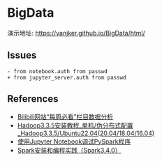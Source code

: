# BigData

演示地址: https://vanjker.github.io/BigData/html/

## Issues

```
- from notebook.auth from passwd
+ from jupyter_server.auth from passwd
```

## References

- [Bilibili网站“每周必看”栏目数据分析](https://dblab.xmu.edu.cn/blog/4453)
- [Hadoop3.3.5安装教程_单机/伪分布式配置_Hadoop3.3.5/Ubuntu22.04(20.04/18.04/16.04)](https://dblab.xmu.edu.cn/blog/4193)
- [使用Jupyter Notebook调试PySpark程序](https://dblab.xmu.edu.cn/blog/2575)
- [Spark安装和编程实践（Spark3.4.0）](https://dblab.xmu.edu.cn/blog/4322)
